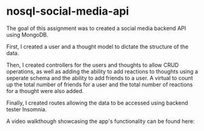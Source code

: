 # nosql-social-media-api

The goal of this assignment was to created a social media backend API using MongoDB.

First, I created a user and a thought model to dictate the structure of the data. 

Then, I created controllers for the users and thoughts to allow CRUD operations, as well as adding the ability to add reactions to thoughts using a seperate schema and the ability to add friends to a user. A virtual to count up the total number of friends for a user and the total number of reactions for a thought were also added.

Finally, I created routes allowing the data to be accessed using backend tester Insomnia.

A video walkthough showcasing the app's functionality can be found here: 
